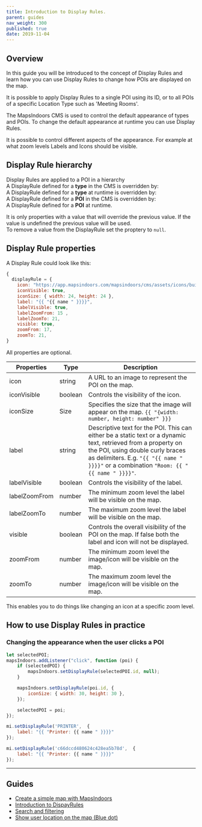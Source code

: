 ```yaml
---
title: Introduction to Display Rules.
parent: guides
nav_weight: 300
published: true
date: 2019-11-04
---
```


## Overview

In this guide you will be introduced to the concept of Display Rules and learn how you can use Display Rules to change how POIs are displayed on the map.

It is possible to apply Display Rules to a single POI using its ID, or to all POIs of a specific Location Type such as 'Meeting Rooms'.

The MapsIndoors CMS is used to control the default appearance of types and POIs. To change the default appearance at runtime you can use Display Rules.

It is possible to control different aspects of the appearance. For example at what zoom levels Labels and Icons should be visible.

## Display Rule hierarchy

Display Rules are applied to a POI in a hierarchy  
A DisplayRule defined for a **type** in the CMS is overridden by:  
A DisplayRule defined for a **type** at runtime is overridden by:  
A DisplayRule defined for a **POI** in the CMS is overridden by:  
A DisplayRule defined for a **POI** at runtime.

It is only properties with a value that will override the previous value. If the value is undefined the previous value will be used.  
To remove a value from the DisplayRule set the proptery to `null`.

## Display Rule properties

A Display Rule could look like this:

```javascript
{
  displayRule = {
    icon: "https://app.mapsindoors.com/mapsindoors/cms/assets/icons/building-icons/cafe.png",
    iconVisible: true,
    iconSize: { width: 24, height: 24 },
    label: "{{ "{{ name " }}}}",
    labelVisible: true,
    labelZoomFrom: 15 ,
    labelZoomTo: 21,
    visible: true,
    zoomFrom: 17,
    zoomTo: 21,
}
```

All properties are optional.

| Properties    | Type    | Description                                                                                                                                                                                                                                 |
| ------------- | ------- | ------------------------------------------------------------------------------------------------------------------------------------------------------------------------------------------------------------------------------------------- |
| icon          | string  | A URL to an image to represent the POI on the map.                                                                                                                                                                                          |
| iconVisible   | boolean | Controls the visibility of the icon.                                                                                                                                                                                                        |
| iconSize      | Size    | Specifies the size that the image will appear on the map. `{{ "{width: number, height: number" }}}`                                                                                                                                         |
| label         | string  | Descriptive text for the POI. This can either be a static text or a dynamic text, retrieved from a property on the POI, using double curly braces as delimiters. E.g. `"{{ "{{ name " }}}}"` or a combination `"Room: {{ "{{ name " }}}}"`. |
| labelVisible  | boolean | Controls the visibility of the label.                                                                                                                                                                                                       |
| labelZoomFrom | number  | The minimum zoom level the label will be visible on the map.                                                                                                                                                                                |
| labelZoomTo   | number  | The maximum zoom level the label will be visible on the map.                                                                                                                                                                                |
| visible       | boolean | Controls the overall visibility of the POI on the map. If false both the label and icon will not be displayed.                                                                                                                              |
| zoomFrom      | number  | The minimum zoom level the image/icon will be visible on the map.                                                                                                                                                                           |
| zoomTo        | number  | The maximum zoom level the image/icon will be visible on the map.                                                                                                                                                                           |

This enables you to do things like changing an icon at a specific zoom level.

## How to use Display Rules in practice

### Changing the appearance when the user clicks a POI

```javascript
let selectedPOI;
mapsIndoors.addListener("click", function (poi) {
    if (selectedPOI) {
        mapsIndoors.setDisplayRule(selectedPOI.id, null);
    }

    mapsIndoors.setDisplayRule(poi.id, {
        iconSize: { width: 30, height: 30 },
    });

    selectedPOI = poi;
});
```

```javascript
mi.setDisplayRule('PRINTER',  {
    label: "{{ "Printer: {{ name " }}}}"
});
```

```javascript
mi.setDisplayRule('c66dccd480624c428ea5b78d',  {
    label: "{{ "Printer: {{ name " }}}}"
});
```

<script async src="//jsfiddle.net/mapspeople/m62t9zyc/embed/html,result/"></script>

---

## Guides

-   [Create a simple map with MapsIndoors](/guides/simple_map/)
-   [Introduction to DispayRules](guides/display_rules_intro/)
-   [Search and filtering](/guides/search_and_filtering/)
-   [Show user location on the map (Blue dot)](/guides/show_users_position/)
